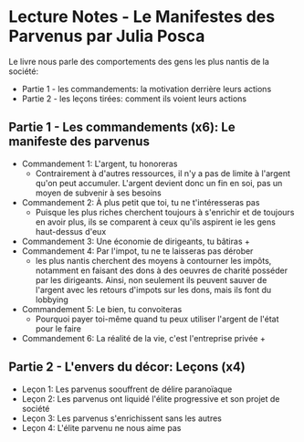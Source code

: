 # Lecture Notes - Le Manifestes des Parvenus par Julia Posca

Le livre nous parle des comportements des gens les plus nantis de la société:
* Partie 1 - les commandements: la motivation derrière leurs actions
* Partie 2 - les leçons tirées: comment ils voient leurs actions

## Partie 1 - Les commandements (x6): Le manifeste des parvenus

* Commandement 1: L'argent, tu honoreras
    + Contrairement à d'autres ressources, il n'y a pas de limite à l'argent qu'on 
      peut accumuler. L'argent devient donc un fin en soi, pas un moyen de 
      subvenir à ses besoins 
* Commandement 2: À plus petit que toi, tu ne t'intéresseras pas
    + Puisque les plus riches cherchent toujours à s'enrichir et de toujours 
      en avoir plus, ils se comparent à ceux qu'ils aspirent ie les gens 
      haut-dessus d'eux
* Commandement 3: Une économie de dirigeants, tu bâtiras
    + 
* Commandement 4: Par l'impot, tu ne te laisseras pas dérober
    + les plus nantis cherchent des moyens à contourner les impôts, notamment 
      en faisant des dons à des oeuvres de charité posséder par les dirigeants. 
      Ainsi, non seulement ils peuvent sauver de l'argent avec les retours 
      d'impots sur les dons, mais ils font du lobbying
* Commandement 5: Le bien, tu convoiteras
    + Pourquoi payer toi-même quand tu peux utiliser l'argent de l'état pour le 
      faire
* Commandement 6: La réalité de la vie, c'est l'entreprise privée
    + 

## Partie 2 - L'envers du décor: Leçons (x4)

* Leçon 1: Les parvenus soouffrent de délire paranoïaque
* Leçon 2: Les parvenus ont liquidé l'élite progressive et son projet de société
* Leçon 3: Les parvenus s'enrichissent sans les autres
* Leçon 4: L'élite parvenu ne nous aime pas

